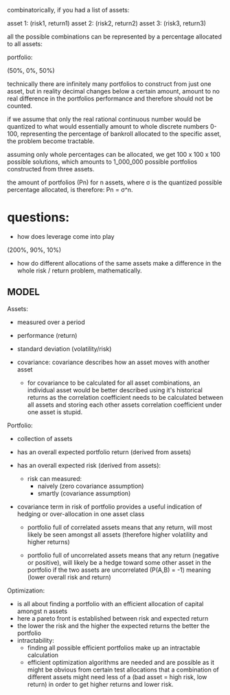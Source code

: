 combinatorically, if you had a list of assets:

asset 1: (risk1, return1) asset 2: (risk2, return2) asset 3: (risk3, return3)

all the possible combinations can be represented by a percentage allocated to
all assets:

portfolio:

(50%, 0%, 50%)

technically there are infinitely many portfolios to construct from just one
asset, but in reality decimal changes below a certain amount, amount to no real
difference in the portfolios performance and therefore should not be counted.

if we assume that only the real rational continuous number would be quantized
to what would essentially amount to whole discrete numbers 0-100, representing
the percentage of bankroll allocated to the specific asset, the problem become
tractable.

assuming only whole percentages can be allocated, we get 100 x 100 x 100
possible solutions, which amounts to 1\_000\_000 possible portfolios
constructed from three assets.

the amount of portfolios (Pn) for n assets, where σ is the quantized possible
percentage allocated, is therefore: Pn = σ^n.

# questions:

- how does leverage come into play

(200%, 90%, 10%)

- how do different allocations of the same assets make a difference in the
  whole risk / return problem, mathematically.


## MODEL

Assets:

- measured over a period
- performance (return)
- standard deviation (volatility/risk)

- covariance:
covariance describes how an asset moves with another asset

    - for covariance to be calculated for all asset combinations, an individual
      asset would be better described using it's historical returns as the
      correlation coefficient needs to be calculated between all assets and
      storing each other assets correlation coefficient under one asset is
      stupid.

Portfolio:

- collection of assets
- has an overall expected portfolio return (derived from assets)
- has an overall expected risk (derived from assets):
    - risk can measured:
        - naively (zero covariance assumption)
        - smartly (covariance assumption)

- covariance term in risk of portfolio provides a useful indication of hedging
  or over-allocation in one asset class

    - portfolio full of correlated assets means that any return, will most
      likely be seen amongst all assets (therefore higher volatility and higher
      returns)

    - portfolio full of uncorrelated assets means that any return (negative or
      positive), will likely be a hedge toward some other asset in the
      portfolio if the two assets are uncorrelated (P(A,B) = -1) meaning (lower
      overall risk and return)

Optimization:

- is all about finding a portfolio with an efficient allocation of capital
  amongst n assets
- here a pareto front is established between risk and expected return
- the lower the risk and the higher the expected returns the better the
  portfolio
- intractability:
    - finding all possible efficient portfolios make up an intractable
      calculation
    - efficient optimization algorithms are needed and are possible as it might
      be obvious from certain test allocations that a combination of different
      assets might need less of a (bad asset = high risk, low return) in order
      to get higher returns and lower risk.



